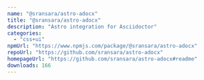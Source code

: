 ```yaml
---
name: "@sransara/astro-adocx"
title: "@sransara/astro-adocx"
description: "Astro integration for Asciidoctor"
categories:
  - "css+ui"
npmUrl: "https://www.npmjs.com/package/@sransara/astro-adocx"
repoUrl: "https://github.com/sransara/astro-adocx"
homepageUrl: "https://github.com/sransara/astro-adocx#readme"
downloads: 166
---
```

